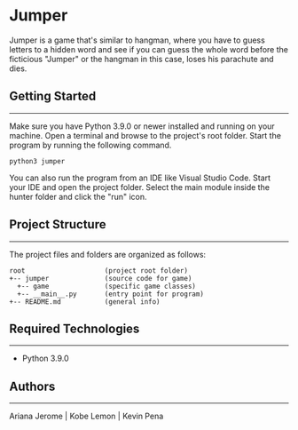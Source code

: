 # Jumper
Jumper is a game that's similar to hangman, where you have to guess letters to a
hidden word and see if you can guess the whole word before the ficticious "Jumper" 
or the hangman in this case, loses his parachute and dies. 

## Getting Started
---
Make sure you have Python 3.9.0 or newer installed and running on your machine. 
Open a terminal and browse to the project's root folder. Start the program by 
running the following command.
```
python3 jumper 
```
You can also run the program from an IDE like Visual Studio Code. Start your IDE 
and open the project folder. Select the main module inside the hunter folder and 
click the "run" icon.

## Project Structure
---
The project files and folders are organized as follows:
```
root                    (project root folder)
+-- jumper              (source code for game)
  +-- game              (specific game classes)
  +-- __main__.py       (entry point for program)
+-- README.md           (general info)
```

## Required Technologies
---
* Python 3.9.0

## Authors
---
Ariana Jerome | Kobe Lemon | Kevin Pena
